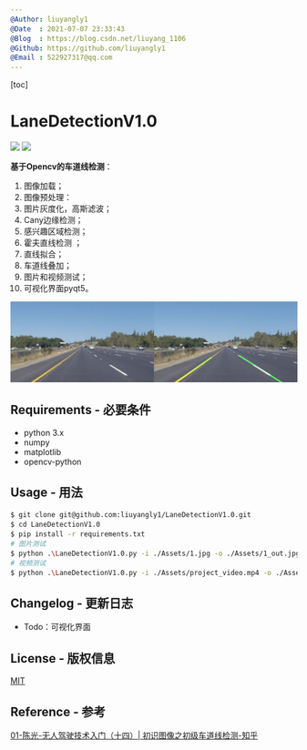 ```yaml
---
@Author: liuyangly1
@Date  : 2021-07-07 23:33:43
@Blog  : https://blog.csdn.net/liuyang_1106
@Github: https://github.com/liuyangly1
@Email : 522927317@qq.com
---
```


[toc]

# LaneDetectionV1.0

[<img src="https://img.shields.io/badge/Github-%E8%AF%B7%E7%82%B9%E4%B8%AAStar%EF%BC%8C%E6%84%9F%E8%B0%A2%EF%BC%81-red" />](https://github.com/liuyangly1/LaneDetectionV1.0) [<img src="https://img.shields.io/badge/CSDN-%E8%AF%B7%E7%82%B9%E4%B8%80%E4%B8%AA%E5%85%B3%E6%B3%A8%EF%BC%8C%E6%84%9F%E8%B0%A2%EF%BC%81-brightgreen" />](https://blog.csdn.net/liuyang_1106)

**基于Opencv的车道线检测**：

1. 图像加载；
2. 图像预处理：
3. 图片灰度化，高斯滤波；
4. Cany边缘检测；
5. 感兴趣区域检测；
6. 霍夫直线检测 ；
7. 直线拟合；
8. 车道线叠加；
9. 图片和视频测试；
10. 可视化界面pyqt5。

![](Assets/1_out.jpg)

## Requirements - 必要条件

- python 3.x
- numpy
- matplotlib
- opencv-python

## Usage - 用法

```bash
$ git clone git@github.com:liuyangly1/LaneDetectionV1.0.git
$ cd LaneDetectionV1.0
$ pip install -r requirements.txt
# 图片测试
$ python .\LaneDetectionV1.0.py -i ./Assets/1.jpg -o ./Assets/1_out.jpg
# 视频测试
$ python .\LaneDetectionV1.0.py -i ./Assets/project_video.mp4 -o ./Assets/project_video_out.mp4
```

## Changelog - 更新日志

- Todo：可视化界面

## License - 版权信息

[MIT](https://choosealicense.com/licenses/mit/)

## Reference - 参考

[01-陈光-无人驾驶技术入门（十四）| 初识图像之初级车道线检测-知乎](https://zhuanlan.zhihu.com/p/52623916)

